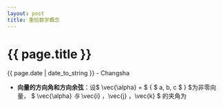```yaml
---
layout: post
title: 重拾数学概念
---
```


{{ page.title }}
================

<p class="meta">{{ page.date | date_to_string }} - Changsha</p>

+ **向量的方向角和方向余弦**：设$ \vec{\alpha} = $ { $ a, b, c $ } $为非零向量， $ \vec{\alpha} $与$ \vec{i} ，\vec{j} ，\vec{k} $ 的夹角为